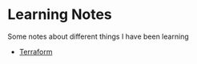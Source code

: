 # Learning Notes

Some notes about different things I have been learning

* [Terraform](./terraform/README.md)

